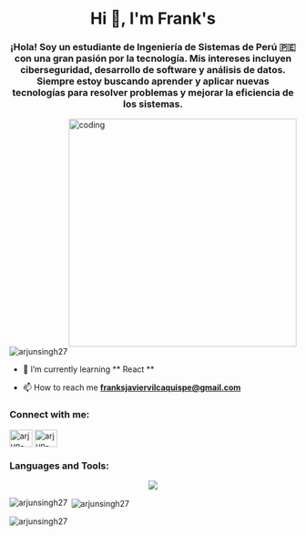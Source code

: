<h1 align="center">Hi 👋, I'm Frank's</h1>
<h3 align="center">¡Hola! Soy un estudiante de <strong>Ingeniería de Sistemas</strong> de Perú 🇵🇪 con una gran pasión por la tecnología. Mis intereses incluyen <strong>ciberseguridad</strong>, <strong>desarrollo de software</strong> y <strong>análisis de datos</strong>. Siempre estoy buscando aprender y aplicar nuevas tecnologías para resolver problemas y mejorar la eficiencia de los sistemas.</p>
</h3>
<img align="right" alt="coding" width="400px" src="https://media2.giphy.com/media/v1.Y2lkPTc5MGI3NjExN2IxYjczNjMxZTE4YTlmMjkxNGVhZGNkY2E2Zjk1NTA4MmNkMGJhNiZlcD12MV9pbnRlcm5hbF9naWZzX2dpZklkJmN0PWc/qgQUggAC3Pfv687qPC/giphy.gif">

<p align="left"> <img src="https://komarev.com/ghpvc/?username=arjunsingh27&label=Profile%20views&color=0e75b6&style=flat" alt="arjunsingh27" /> </p>

- 🌱 I’m currently learning ** React **

- 📫 How to reach me **franksjaviervilcaquispe@gmail.com**

<h3 align="left">Connect with me:</h3>
<p align="left">
<a href="https://www.linkedin.com/in/frank-s-javier-vilca-quispe-338b50294/" target="blank"><img align="center" src="https://skillicons.dev/icons?i=linkedin" alt="arjun-singh-27-" height="30" width="40" /></a>
<a href="https://www.linkedin.com/in/frank-s-javier-vilca-quispe-338b50294/" target="blank"><img align="center" src="https://skillicons.dev/icons?i=discord" alt="arjun-singh-27-" height="30" width="40" /></a>


<h3 align="left">Languages and Tools:</h3>
<p align="center">
  <a href="https://skillicons.dev">
    <img src="https://skillicons.dev/icons?i=git,vim,aws,react,cpp,html,css,eclipse,github,java,js,kali,postgres,py,vscode" />
  </a>
</p>


<p><img align="left" src="https://github-readme-stats.vercel.app/api/top-langs?username=FranksVilca&show_icons=true&locale=en&layout=compact" alt="arjunsingh27" /></p>

<p>&nbsp;<img align="center" src="https://github-readme-stats.vercel.app/api?username=FranksVilca&show_icons=true&locale=en" alt="arjunsingh27" /></p>

<p><img align="center" src="https://github-readme-streak-stats.herokuapp.com/?user=FranksVilca&" alt="arjunsingh27" /></p>

